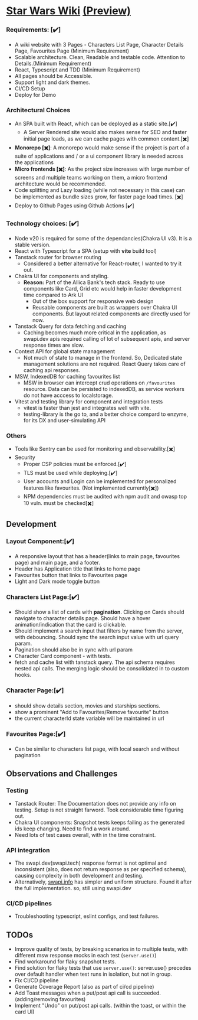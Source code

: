 # [Star Wars Wiki](https://jsuryahyd.github.io/star-wars-wiki) [(Preview)](https://jsuryahyd.github.io/star-wars-wiki)

### Requirements: [✔️]

- A wiki website with 3 Pages - Characters List Page,  Character Details Page, Favourites Page (Minimum Requirement)
- Scalable architecture. Clean, Readable and testable code. Attention to Details.(Minimum Requirement)
- React, Typescript and TDD (Minimum Requirement) 
- All pages should be Accessible. 
- Support light and dark themes. 
- CI/CD Setup 
- Deploy for Demo

### Architectural Choices

- An SPA built with React, which can be deployed as a static site.[✔️]
	- A Server Rendered site would also makes sense for SEO and faster initial page loads, as we can cache pages with common content.[✖️]
- **Monorepo [✖️]**: A monorepo would make sense if the project is part of a suite of applications and / or a ui component library is needed across the applications
- **Micro frontends [✖️]**: As the project size increases with large number of screens and multiple teams working on them, a micro frontend architecture would be recommended.
- Code splitting and Lazy loading (while not necessary in this case) can be implemented as bundle sizes grow, for faster page load times. [✖️]
- Deploy to Github Pages using Github Actions [✔️]

### Technology choices: [✔️]

- Node v20 is required for some of the dependancies(Chakra UI v3). It is a stable version.
- React with Typescript for a SPA (setup with **vite** build tool)
- Tanstack router for browser routing
	- Considered a better alternative for React-router, I wanted to try it out.
- Chakra UI for components and styling. 
	- **Reason:** Part of the Allica Bank's tech stack. Ready to use components like Card, Grid etc would help in faster development time compared to Ark UI
		- Out of the box support for responsive web design
		- Reusable components are built as wrappers over Chakra UI components. But layout related components are directly used for now. 
- Tanstack Query for data fetching and caching 
	- Caching becomes much more critical in the application, as swapi.dev apis required calling of lot of subsequent apis, and server response times are slow.
- Context API for global state management 
	- Not much of state to manage in the frontend. So, Dedicated state management solutions are not required. React Query takes care of caching api responses.
- MSW, IndexedDB for caching favourites list 
	- MSW in browser can intercept crud operations on `/favourites` resource. Data can be persisted to indexedDB, as service workers do not have acccess to localstorage.
- Vitest and testing library for component and integration tests 
	- vitest is faster than jest and integrates well with vite.
	- testing-library is the go to, and a better choice compard to enzyme, for its DX and user-simulating API

### Others
- Tools like Sentry can be used for monitoring and observability.[✖️]
- Security
	- Proper CSP policies must be enforced.[✔️]
	- TLS must be used while deploying.[✔️]
	- User accounts and Login can be implemented for personalized features like favourites. (Not implemented currently[✖️])
	- NPM dependencies must be audited with npm audit and owasp top 10 vuln. must be checked[✖️]

## Development

### Layout Component:[✔️]
- A responsive layout that has a header(links to main page, favourites page) and main page, and a footer.
- Header has Application title that links to home page
- Favourites button that links to Favourites page
- Light and Dark mode toggle button
### Characters List Page:[✔️]
- Should show a list of cards with **pagination**. Clicking on Cards should navigate to character details page. Should have a hover animation/indication that the card is clickable.
- Should implement a search input that filters by name from the server, with debouncing. Should sync the search input value with url query param.
- Pagination should also be in sync with url param
- Character Card component - with tests.
- fetch and cache list with tanstack query. The api schema requires nested api calls. The merging logic should be consolidated in to custom hooks.
### Character Page:[✔️]
- should show details section, movies and starships sections.
- show a prominent "Add to Favourites/Remove favourite" button
- the current characterId state variable will be maintained in url

### Favourites Page:[✔️]
- Can be similar to characters list page, with local search and without pagination 

## Observations and Challenges
### Testing 
- Tanstack Router: The Documentation does not provide any info on testing. Setup is not straight farword. Took considerable time figuring out.
- Chakra UI components: Snapshot tests keeps failing as the generated ids keep changing. Need to find a work around.
- Need lots of test cases overall, with in the time constraint.
### API integration
- The swapi.dev(swapi.tech) response format is not optimal and inconsistent (also, does not return response as per specified schema), causing complexity in both development and testing.
- Alternatively, [swapi.info](https://swapi.info/) has simpler and uniform structure. Found it after the full implementation. so, still using swapi.dev
### CI/CD pipelines
- Troubleshooting typescript, eslint configs, and test failures.

## TODOs
- Improve quality of tests, by breaking scenarios in to multiple tests, with different msw response mocks in each test (`server.use()`)
- Find workaround for flaky snapshot tests.
- Find solution for flaky tests that use `server.use()`: server.use() precedes over default handler when test runs in isolation, but not in group.
- Fix CI/CD pipeline
- Generate Coverage Report (also as part of ci/cd pipeline)
- Add Toast messages when a put/post api call is succeeded. (adding/removing favourites)
- Implement "Undo" on put/post api calls. (within the toast, or within the card UI)
